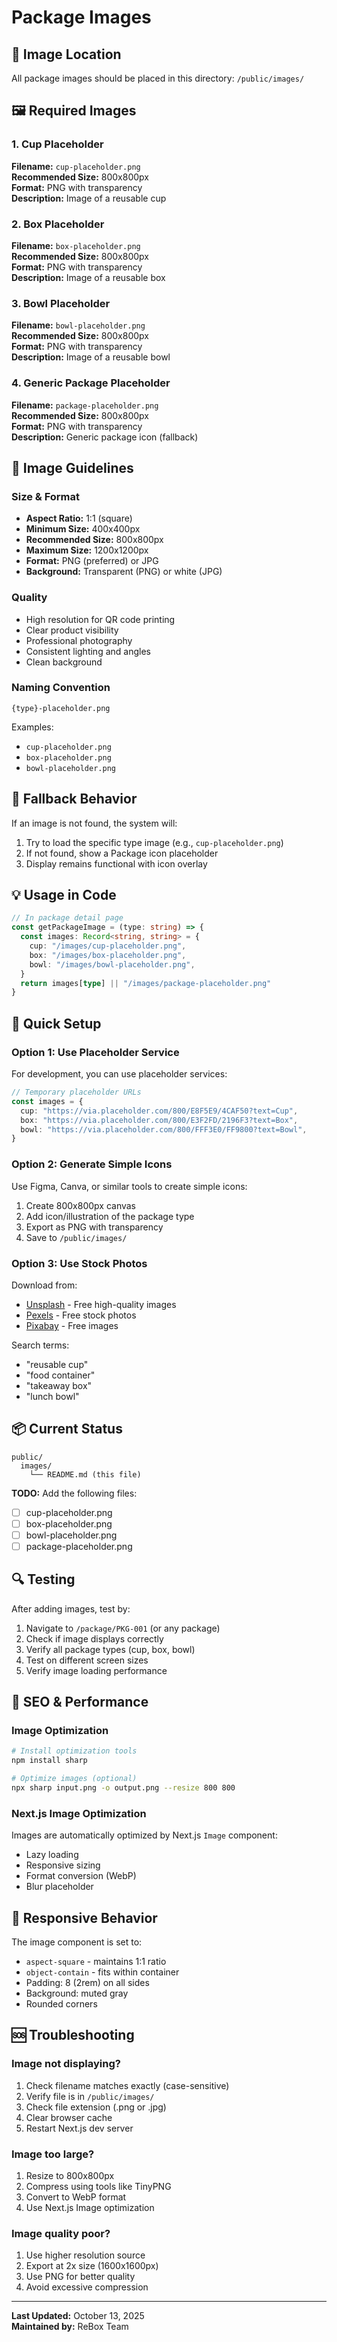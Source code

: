 # Package Images

## 📁 Image Location
All package images should be placed in this directory: `/public/images/`

## 🖼️ Required Images

### 1. Cup Placeholder
**Filename:** `cup-placeholder.png`  
**Recommended Size:** 800x800px  
**Format:** PNG with transparency  
**Description:** Image of a reusable cup

### 2. Box Placeholder
**Filename:** `box-placeholder.png`  
**Recommended Size:** 800x800px  
**Format:** PNG with transparency  
**Description:** Image of a reusable box

### 3. Bowl Placeholder
**Filename:** `bowl-placeholder.png`  
**Recommended Size:** 800x800px  
**Format:** PNG with transparency  
**Description:** Image of a reusable bowl

### 4. Generic Package Placeholder
**Filename:** `package-placeholder.png`  
**Recommended Size:** 800x800px  
**Format:** PNG with transparency  
**Description:** Generic package icon (fallback)

## 📝 Image Guidelines

### Size & Format
- **Aspect Ratio:** 1:1 (square)
- **Minimum Size:** 400x400px
- **Recommended Size:** 800x800px
- **Maximum Size:** 1200x1200px
- **Format:** PNG (preferred) or JPG
- **Background:** Transparent (PNG) or white (JPG)

### Quality
- High resolution for QR code printing
- Clear product visibility
- Professional photography
- Consistent lighting and angles
- Clean background

### Naming Convention
```
{type}-placeholder.png
```

Examples:
- `cup-placeholder.png`
- `box-placeholder.png`
- `bowl-placeholder.png`

## 🎨 Fallback Behavior

If an image is not found, the system will:
1. Try to load the specific type image (e.g., `cup-placeholder.png`)
2. If not found, show a Package icon placeholder
3. Display remains functional with icon overlay

## 💡 Usage in Code

```typescript
// In package detail page
const getPackageImage = (type: string) => {
  const images: Record<string, string> = {
    cup: "/images/cup-placeholder.png",
    box: "/images/box-placeholder.png",
    bowl: "/images/bowl-placeholder.png",
  }
  return images[type] || "/images/package-placeholder.png"
}
```

## 🚀 Quick Setup

### Option 1: Use Placeholder Service
For development, you can use placeholder services:

```typescript
// Temporary placeholder URLs
const images = {
  cup: "https://via.placeholder.com/800/E8F5E9/4CAF50?text=Cup",
  box: "https://via.placeholder.com/800/E3F2FD/2196F3?text=Box",
  bowl: "https://via.placeholder.com/800/FFF3E0/FF9800?text=Bowl",
}
```

### Option 2: Generate Simple Icons
Use Figma, Canva, or similar tools to create simple icons:
1. Create 800x800px canvas
2. Add icon/illustration of the package type
3. Export as PNG with transparency
4. Save to `/public/images/`

### Option 3: Use Stock Photos
Download from:
- [Unsplash](https://unsplash.com/) - Free high-quality images
- [Pexels](https://pexels.com/) - Free stock photos
- [Pixabay](https://pixabay.com/) - Free images

Search terms:
- "reusable cup"
- "food container"
- "takeaway box"
- "lunch bowl"

## 📦 Current Status

```
public/
  images/
    └── README.md (this file)
```

**TODO:** Add the following files:
- [ ] cup-placeholder.png
- [ ] box-placeholder.png
- [ ] bowl-placeholder.png
- [ ] package-placeholder.png

## 🔍 Testing

After adding images, test by:
1. Navigate to `/package/PKG-001` (or any package)
2. Check if image displays correctly
3. Verify all package types (cup, box, bowl)
4. Test on different screen sizes
5. Verify image loading performance

## 🎯 SEO & Performance

### Image Optimization
```bash
# Install optimization tools
npm install sharp

# Optimize images (optional)
npx sharp input.png -o output.png --resize 800 800
```

### Next.js Image Optimization
Images are automatically optimized by Next.js `Image` component:
- Lazy loading
- Responsive sizing
- Format conversion (WebP)
- Blur placeholder

## 📱 Responsive Behavior

The image component is set to:
- `aspect-square` - maintains 1:1 ratio
- `object-contain` - fits within container
- Padding: 8 (2rem) on all sides
- Background: muted gray
- Rounded corners

## 🆘 Troubleshooting

### Image not displaying?
1. Check filename matches exactly (case-sensitive)
2. Verify file is in `/public/images/`
3. Check file extension (.png or .jpg)
4. Clear browser cache
5. Restart Next.js dev server

### Image too large?
1. Resize to 800x800px
2. Compress using tools like TinyPNG
3. Convert to WebP format
4. Use Next.js Image optimization

### Image quality poor?
1. Use higher resolution source
2. Export at 2x size (1600x1600px)
3. Use PNG for better quality
4. Avoid excessive compression

---

**Last Updated:** October 13, 2025  
**Maintained by:** ReBox Team
